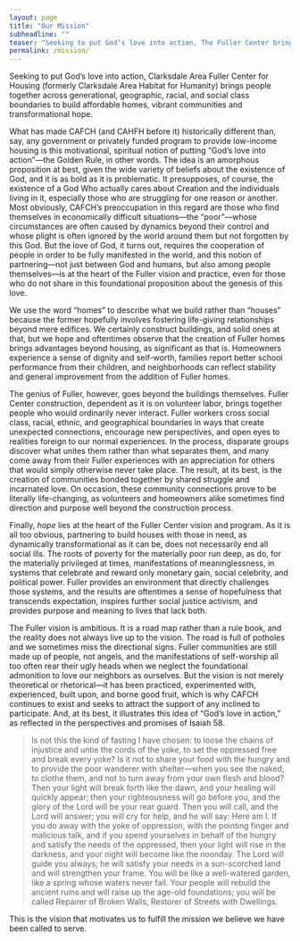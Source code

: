 ```yaml
---
layout: page
title: "Our Mission"
subheadline: ""
teaser: "Seeking to put God’s love into action, The Fuller Center brings people together to build homes, communities and hope."
permalink: /mission/
---
```


Seeking to put God’s love into action, Clarksdale Area Fuller Center
for Housing (formerly Clarksdale Area Habitat for Humanity) brings people
together across generational, geographic, racial, and social class boundaries
to build affordable homes, vibrant communities and transformational hope.

What has made CAFCH (and CAHFH before it) historically different than, say, any
government or privately funded program to provide low-income housing is this
motivational, spiritual notion of putting “God’s love into action”—the
Golden Rule, in other words. The idea is an amorphous proposition at best,
given the wide variety of beliefs about the existence of God, and it is as
bold as it is problematic. It presupposes, of course, the existence of a God
Who actually cares about Creation and the individuals living in it, especially
those who are struggling for one reason or another. Most obviously, CAFCH’s
preoccupation in this regard are those who find themselves in economically
difficult situations—the “poor”—whose circumstances are often caused
by dynamics beyond their control and whose plight is often ignored by the
world around them but not forgotten by this God. But the love of God, it turns
out, requires the cooperation of people in order to be fully manifested in
the world, and this notion of partnering—not just between God and humans,
but also among people themselves—is at the heart of the Fuller vision and
practice, even for those who do not share in this foundational proposition
about the genesis of this love.

We use the word “homes” to describe what we build rather than “houses”
because the former hopefully involves fostering life-giving relationships
beyond mere edifices. We certainly construct buildings, and solid ones at
that, but we hope and oftentimes observe that the creation of Fuller homes
brings advantages beyond housing, as significant as that is. Homeowners
experience a sense of dignity and self-worth, families report better school
performance from their children, and neighborhoods can reflect stability
and general improvement from the addition of Fuller homes.

The genius of Fuller, however, goes beyond the buildings themselves. Fuller
Center construction, dependent as it is on volunteer labor, brings together
people who would ordinarily never interact. Fuller workers cross social class,
racial, ethnic, and geographical boundaries in ways that create unexpected
connections, encourage new perspectives, and open eyes to realities foreign
to our normal experiences. In the process, disparate groups discover what
unites them rather than what separates them, and many come away from their
Fuller experiences with an appreciation for others that would simply otherwise
never take place. The result, at its best, is the creation of communities
bonded together by shared struggle and incarnated love. On occasion, these
community connections prove to be literally life-changing, as volunteers
and homeowners alike sometimes find direction and purpose well beyond the
construction process.

Finally, *hope* lies at the heart of the Fuller Center vision and program. As
it is all too obvious, partnering to build houses with those in need, as
dynamically transformational as it can be, does not necessarily end all
social ills. The roots of poverty for the materially poor run deep, as do,
for the materially privileged at times, manifestations of meaninglessness,
in systems that celebrate and reward only monetary gain, social celebrity,
and political power. Fuller provides an environment that directly challenges
those systems, and the results are oftentimes a sense of hopefulness that
transcends expectation, inspires further social justice activism, and provides
purpose and meaning to lives that lack both.

The Fuller vision is ambitious. It is a road map rather than a rule book,
and the reality does not always live up to the vision. The road is full of
potholes and we sometimes miss the directional signs. Fuller communities are
still made up of people, not angels, and the manifestations of self-worship all
too often rear their ugly heads when we neglect the foundational admonition
to love our neighbors as ourselves. But the vision is not merely theoretical
or rhetorical—it has been practiced, experimented with, experienced, built
upon, and borne good fruit, which is why CAFCH continues to exist and seeks
to attract the support of any inclined to participate. And, at its best,
it illustrates this idea of “God’s love in action,” as reflected in
the perspectives and promises of Isaiah 58.

>Is not this the kind of fasting I have chosen: to loose the chains of
injustice and untie the cords of the yoke, to set the oppressed free and
break every yoke?  Is it not to share your food with the hungry and to
provide the poor wanderer with shelter—when you see the naked, to clothe
them, and not to turn away from your own flesh and blood?  Then your light
will break forth like the dawn, and your healing will quickly appear; then
your righteousness will go before you, and the glory of the Lord will be
your rear guard.  Then you will call, and the Lord will answer; you will
cry for help, and he will say: Here am I.  If you do away with the yoke of
oppression, with the pointing finger and malicious talk, and if you spend
yourselves in behalf of the hungry and satisfy the needs of the oppressed,
then your light will rise in the darkness, and your night will become like
the noonday.  The Lord will guide you always; he will satisfy your needs
in a sun-scorched land and will strengthen your frame.  You will be like
a well-watered garden, like a spring whose waters never fail.  Your people
will rebuild the ancient ruins and will raise up the age-old foundations; you
will be called Repairer of Broken Walls, Restorer of Streets with Dwellings.

This is the vision that motivates us to fulfill the mission we believe we
have been called to serve.

